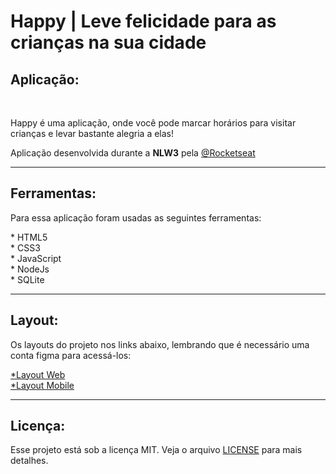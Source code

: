 # Happy | Leve felicidade para as crianças na sua cidade 
 
<h2>Aplicação:</h2> <br> 
<p>Happy é uma aplicação, onde você pode marcar horários para visitar crianças e levar bastante alegria a elas!</p>
<p>Aplicação desenvolvida durante a <strong>NLW3</strong> pela <a href="https://github.com/rocketseat">@Rocketseat</a></p>

<hr>
<h2>Ferramentas:</h2>
<p>Para essa aplicação foram usadas as seguintes ferramentas:</p>
* HTML5 <br>
* CSS3 <br>
* JavaScript <br>
* NodeJs <br>
* SQLite <br>
<hr>

<h2>Layout:</h2>
<p>Os layouts do projeto nos links abaixo, lembrando que é necessário uma conta figma para acessá-los:</p>
<a href="https://www.figma.com/file/mDEbnoojksG4w8sOxmudh3/Happy-Web?node-id=0%3A1">*Layout Web</a> <br>
<a href="https://www.figma.com/file/X27FfVxAgy9f5IFa7ONlph/Happy-Mobile?node-id=0%3A1">*Layout Mobile</a><br>
 <hr>
 
 <h2>Licença:</h2>
 <p>Esse projeto está sob a licença MIT. Veja o arquivo <a href="https://github.com/Pablo-Gabriel/Nlw3/blob/main/LICENSE">LICENSE</a> para mais detalhes.</p>
